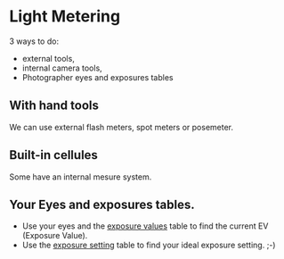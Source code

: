 # Light Metering

3 ways to do:
 - external tools,
 - internal camera tools,
 - Photographer eyes and exposures tables

## With hand tools

We can use external flash meters, spot meters or posemeter.

## Built-in cellules

Some have an internal mesure system.

## Your Eyes and exposures tables.

 * Use your eyes and the [exposure values](exposure_value.md) table to find the current EV (Exposure Value).
 * Use the [exposure setting](exposure_setting.md) table to find your ideal exposure setting. ;-)

